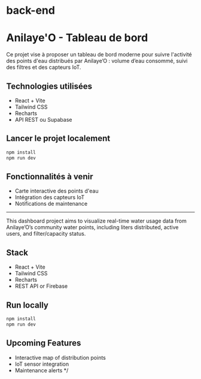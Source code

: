 # back-end

# Anilaye'O - Tableau de bord

Ce projet vise à proposer un tableau de bord moderne pour suivre l'activité des points d'eau distribués par Anilaye’O : volume d’eau consommé, suivi des filtres et des capteurs IoT.

## Technologies utilisées
- React + Vite
- Tailwind CSS
- Recharts
- API REST ou Supabase

## Lancer le projet localement
```bash
npm install
npm run dev
```

## Fonctionnalités à venir
- Carte interactive des points d'eau
- Intégration des capteurs IoT
- Notifications de maintenance

---

This dashboard project aims to visualize real-time water usage data from Anilaye’O’s community water points, including liters distributed, active users, and filter/capacity status.

## Stack
- React + Vite
- Tailwind CSS
- Recharts
- REST API or Firebase

## Run locally
```bash
npm install
npm run dev
```

## Upcoming Features
- Interactive map of distribution points
- IoT sensor integration
- Maintenance alerts
*/
